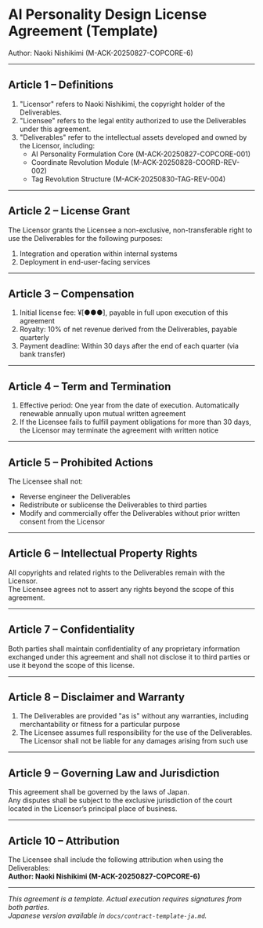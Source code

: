 # AI Personality Design License Agreement (Template)  
Author: Naoki Nishikimi (M-ACK-20250827-COPCORE-6)

---

## Article 1 – Definitions

1. "Licensor" refers to Naoki Nishikimi, the copyright holder of the Deliverables.  
2. "Licensee" refers to the legal entity authorized to use the Deliverables under this agreement.  
3. "Deliverables" refer to the intellectual assets developed and owned by the Licensor, including:  
   - AI Personality Formulation Core (M-ACK-20250827-COPCORE-001)  
   - Coordinate Revolution Module (M-ACK-20250828-COORD-REV-002)  
   - Tag Revolution Structure (M-ACK-20250830-TAG-REV-004)

---

## Article 2 – License Grant

The Licensor grants the Licensee a non-exclusive, non-transferable right to use the Deliverables for the following purposes:  
1. Integration and operation within internal systems  
2. Deployment in end-user-facing services

---

## Article 3 – Compensation

1. Initial license fee: ¥[●●●], payable in full upon execution of this agreement  
2. Royalty: 10% of net revenue derived from the Deliverables, payable quarterly  
3. Payment deadline: Within 30 days after the end of each quarter (via bank transfer)

---

## Article 4 – Term and Termination

1. Effective period: One year from the date of execution. Automatically renewable annually upon mutual written agreement  
2. If the Licensee fails to fulfill payment obligations for more than 30 days, the Licensor may terminate the agreement with written notice

---

## Article 5 – Prohibited Actions

The Licensee shall not:  
- Reverse engineer the Deliverables  
- Redistribute or sublicense the Deliverables to third parties  
- Modify and commercially offer the Deliverables without prior written consent from the Licensor

---

## Article 6 – Intellectual Property Rights

All copyrights and related rights to the Deliverables remain with the Licensor.  
The Licensee agrees not to assert any rights beyond the scope of this agreement.

---

## Article 7 – Confidentiality

Both parties shall maintain confidentiality of any proprietary information exchanged under this agreement and shall not disclose it to third parties or use it beyond the scope of this license.

---

## Article 8 – Disclaimer and Warranty

1. The Deliverables are provided "as is" without any warranties, including merchantability or fitness for a particular purpose  
2. The Licensee assumes full responsibility for the use of the Deliverables. The Licensor shall not be liable for any damages arising from such use

---

## Article 9 – Governing Law and Jurisdiction

This agreement shall be governed by the laws of Japan.  
Any disputes shall be subject to the exclusive jurisdiction of the court located in the Licensor’s principal place of business.

---

## Article 10 – Attribution

The Licensee shall include the following attribution when using the Deliverables:  
**Author: Naoki Nishikimi (M-ACK-20250827-COPCORE-6)**

---

*This agreement is a template. Actual execution requires signatures from both parties.*  
*Japanese version available in `docs/contract-template-ja.md`.*
